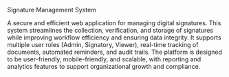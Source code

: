 Signature Management System

A secure and efficient web application for managing digital signatures. This system streamlines the collection, verification, and storage of signatures while improving workflow efficiency and ensuring data integrity. It supports multiple user roles (Admin, Signatory, Viewer), real-time tracking of documents, automated reminders, and audit trails. The platform is designed to be user-friendly, mobile-friendly, and scalable, with reporting and analytics features to support organizational growth and compliance.
